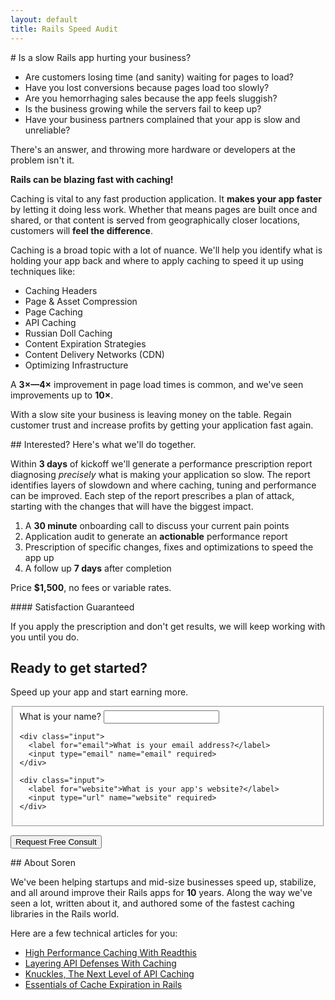```yaml
---
layout: default
title: Rails Speed Audit
---
```


<section class="wrapper room-on-top audit" markdown="1">
# Is a slow Rails app hurting your business?

* Are customers losing time (and sanity) waiting for pages to load?
* Have you lost conversions because pages load too slowly?
* Are you hemorrhaging sales because the app feels sluggish?
* Is the business growing while the servers fail to keep up?
* Have your business partners complained that your app is slow and unreliable?

There's an answer, and throwing more hardware or developers at the problem isn't it.

**Rails can be blazing fast with caching!**

Caching is vital to any fast production application.
It **makes your app faster** by letting it doing less work.
Whether that means pages are built once and shared, or that content is served from geographically closer locations, customers will **feel the difference**.

Caching is a broad topic with a lot of nuance.
We'll help you identify what is holding your app back and where to apply caching to speed it up using techniques like:

* Caching Headers
* Page & Asset Compression
* Page Caching
* API Caching
* Russian Doll Caching
* Content Expiration Strategies
* Content Delivery Networks (CDN)
* Optimizing Infrastructure

A **3&times;—4&times;** improvement in page load times is common, and we've seen improvements up to **10&times;**.

With a slow site your business is leaving money on the table.
Regain customer trust and increase profits by getting your application fast again.
</section>

<section class="wrapper audit" markdown="1">
## Interested? Here's what we'll do together.

Within **3 days** of kickoff we'll generate a performance prescription report diagnosing *precisely* what is making your application so slow.
The report identifies layers of slowdown and where caching, tuning and performance can be improved.
Each step of the report prescribes a plan of attack, starting with the changes that will have the biggest impact.

1. A **30 minute** onboarding call to discuss your current pain points
2. Application audit to generate an **actionable** performance report
3. Prescription of specific changes, fixes and optimizations to speed the app up
4. A follow up **7 days** after completion

Price **$1,500**, no fees or variable rates.
</section>

<section class="audit wrapper audit-guarantee" markdown="1">
#### Satisfaction Guaranteed

If you apply the prescription and don't get results, we will keep working with you until you do.
</section>

<form class="wrapper audit audit-form" accept-charset="UTF-8" action="https://formkeep.com/f/f33270e65797" method="POST">
  <h2>Ready to get started?</h2>
  <p class="form-subtitle">Speed up your app and start earning more.</p>

  <input type="hidden" name="utf8" value="✓">

  <fieldset class="audit-form__fieldset">
    <div class="input">
      <label for="name">What is your name?</label>
      <input type="text"  name="name" required>
    </div>

    <div class="input">
      <label for="email">What is your email address?</label>
      <input type="email" name="email" required>
    </div>

    <div class="input">
      <label for="website">What is your app's website?</label>
      <input type="url" name="website" required>
    </div>
  </fieldset>

  <button class="button">Request Free Consult</button>
</form>

<section class="wrapper audit" markdown="1">
## About Soren

We've been helping startups and mid-size businesses speed up, stabilize, and all
around improve their Rails apps for **10** years. Along the way we've seen a
lot, written about it, and authored some of the fastest caching libraries in the
Rails world.

Here are a few technical articles for you:

* [High Performance Caching With Readthis](http://sorentwo.com/2015/07/20/high-performance-caching-with-readthis.html)
* [Layering API Defenses With Caching](http://sorentwo.com/2015/10/19/layering-api-defenses-with-caching.html)
* [Knuckles, The Next Level of API Caching](http://sorentwo.com/2016/05/10/knuckles-the-next-level-of-api-caching.html)
* [Essentials of Cache Expiration in Rails](http://sorentwo.com/2016/07/11/essentials-of-cache-expiration-in-rails.html)
</section>
